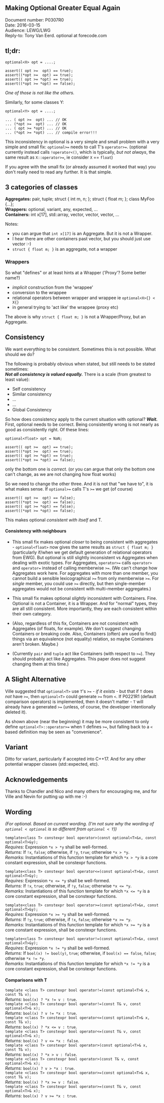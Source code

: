 ## Making Optional Greater Equal Again

Document number: P0307R0  
Date: 2016-03-15  
Audience: LEWG/LWG  
Reply-to: Tony Van Eerd. optional at forecode.com

## tl;dr:

```
optional<X> opt = ....;

assert(( opt >=  opt) == true); 
assert((*opt >=  opt) == true);  
assert(( opt >= *opt) == true);  
assert((*opt >= *opt) == false);
```


_One of those is not like the others._


Similarly, for some classes Y:


    optional<Y> opt = ....;

    ... ( opt >=  opt) ... // OK
    ... (*opt >=  opt) ... // OK
    ... ( opt >= *opt) ... // OK
    ... (*opt >= *opt) ... // compile error!!!


This inconsistency in optional is a very simple and small problem with a very simple and small fix:
`optional>=` needs to call T's `operator>=`. (optional currently instead calls `!operator<()`, which is typically,
*but not always*, the same result as `X::operator>=`,
ie consider `X` == `float`)

If you agree with the small fix (or already assumed it worked that way) you don't really need to read any further. It is that simple.



## 3 categories of classes

**Aggregates:** pair, tuple;  struct { int m, n; };  struct { float m; };  class MyFoo {...};  
**Wrappers:** optional, variant, any, expected, ...  
**Containers:** int x[17], std::array, vector, vector, vector, ...


Notes:

- you can argue that `int x[17]` is an Aggregate. But it is not a Wrapper.
- I hear there are other containers past vector, but you should just use vector :-)
- `struct { float m; }` is an aggregate, not a wrapper

### Wrappers

So what "defines" or at least hints at a Wrapper ('Proxy'? Some better name?)

- _implicit_ construction from the 'wrappee'
- conversion to the wrappee
- relational operators between wrapper and wrappee ie `optional<X>{} < X{}`
- in general trying to 'act like' the wrappee (proxy etc)

The above is why `struct { float m; }` is not a Wrapper/Proxy, but an Aggregate. 

## Consistency

We want everything to be consistent. Sometimes this is not possible. What should we do?

The following is probably obvious when stated, but still needs to be stated sometimes:  
**_Not all consistency is valued equally._** There is a scale (from greatest to least value):

- Self consistency
- Similar consistency
- ...
- ...
- Global Consistency

So how does consistency apply to the current situation with optional?
**_Wait._** First, optional needs to be correct.
Being consistently wrong is not nearly as good as consistently right.
Of these lines:

```
optional<float> opt = NaN;

assert(( opt >=  opt) == true);
assert((*opt >=  opt) == true);
assert(( opt >= *opt) == true);
assert((*opt >= *opt) == false);
```

only the bottom one is _correct_. (or you can argue that only the bottom one can't change, as we are not changing how float works)

So we need to change the other three. And it is not that "we have to", it is what makes sense.
If `optional>=` calls T's `>=` we get (of course)

```
assert(( opt >=  opt) == false);
assert((*opt >=  opt) == false);
assert(( opt >= *opt) == false);
assert((*opt >= *opt) == false);
```

This makes optional *consistent with itself* and T. 

#### Consistency with neighbours

- This small fix makes optional _closer_ to being consistent with aggregates - `optional<float>` now gives the same results as `struct { float m; }` (particularly if/when we get default generation of relational operators from EWG).
But optional is still slightly inconsistent vs Aggregates when dealing with exotic types.
For Aggregates, `operator>=` calls `operator>` and `operator=` instead of calling memberwise `>=`.
(We can't change how Aggregates work here. For aggregates with more than one member, you cannot build a sensible lexicographical `>=` from only memberwise `>=`.
For *single* member, you could use `>=` directly, but then single-member aggregates would not be consistent with multi-member aggregates.)


- This small fix makes optional _slightly_ inconsistent with Containers. Fine. Optional is not a Container, it is a Wrapper.
And for "normal" types, they are all still consistent. More importantly, they are each consistent within their own category. 

- (Also, regardless of this fix, Containers are not consistent with Aggregates (of floats, for example). We don't suggest changing Containers or breaking code.
Also, Containers (often) are used to find() things via an equivalence (not equality) relation, so maybe Containers aren't broken. Maybe.)
- (Currently `pair` and `tuple` act like Containers (with respect to `>=`). They should probably act like Aggregates. This paper does not suggest changing them at this time.)

## A Slight Alternative
Ville suggested that `optional<T>` use `T`'s `>=` - _if it exists_ - but that if `T` does _not_ have `>=`, then `optional<T>` could generate `>=` from `<`.  If P0221R1 (default comparison operators) is implemented, then it doesn't matter - `T` will already have a generated `>=` (unless, of course, the developer intentionally deleted it).

As shown above (near the beginning) it may be more consistent to only define `optional<T>::operator>=` when `T` defines `>=`, but falling back to a `<` based definition may be seen as "convenience".

## Variant
Ditto for variant, particularly if accepted into C++17.  And for any other potential wrapper classes (std::expected, etc).



## Acknowledgements

Thanks to Chandler and Nico and many others for encouraging me, and for Ville and Nevin for putting up with me :-)


## Wording

_(For optional.  Based on current wording.  (I'm not sure why the wording of `optional < optional` is so different from `optional < T`))_

`template<class T> constexpr bool operator>(const optional<T>&x, const optional<T>&y);`  
_Requires:_ Expression `*x > *y` shall be well-formed.  
_Returns:_ If `!x`, `false`; otherwise, if `!y`, `true`; otherwise `*x > *y`.  
_Remarks:_ Instantiations of this function template for which `*x > *y` is a core
constant expression, shall be constexpr functions.

`template<class T> constexpr bool operator<=(const optional<T>&x, const optional<T>&y);`  
_Requires:_ Expression `*x <= *y` shall be well-formed.  
_Returns:_ If `!x`, `true`; otherwise, if `!y`, `false`; otherwise `*x <= *y`.  
_Remarks:_ Instantiations of this function template for which `*x <= *y` is a core
constant expression, shall be constexpr functions.

`template<class T> constexpr bool operator>=(const optional<T>&x, const optional<T>&y);`  
_Requires:_ Expression `*x >= *y` shall be well-formed.  
_Returns:_ If `!y`, `true`; otherwise, if `!x`, `false`; otherwise `*x >= *y`.  
_Remarks:_ Instantiations of this function template for which `*x >= *y` is a core
constant expression, shall be constexpr functions.

`template<class T> constexpr bool operator!=(const optional<T>&x, const optional<T>&y);`  
_Requires:_ Expression `*x != *y` shall be well-formed.  
_Returns:_ If `bool(x) != bool(y)`, `true`; otherwise, if `bool(x) == false`, `false`; otherwise `*x != *y`.  
_Remarks:_ Instantiations of this function template for which `*x != *y` is a core
constant expression, shall be constexpr functions.

#### Comparisons with T

`template <class T> constexpr bool operator!=(const optional<T>& x, const T& v);`  
_Returns:_ `bool(x) ? *x != v : true`.  
`template <class T> constexpr bool operator!=(const T& v, const optional<T>& x);`  
_Returns:_ `bool(x) ? v != *x : true`.  
`template <class T> constexpr bool operator<=(const optional<T>& x, const T& v);`  
_Returns:_ `bool(x) ? *x <= v : true`.  
`template <class T> constexpr bool operator<=(const T& v, const optional<T>& x);`  
_Returns:_ `bool(x) ? v <= *x : false`.  
`template <class T> constexpr bool operator>(const optional<T>& x, const T& v);`  
_Returns:_ `bool(x) ? *x > v : false`.  
`template <class T> constexpr bool operator>(const T& v, const optional<T>& x);`  
_Returns:_ `bool(x) ? v > *x : true`.  
`template <class T> constexpr bool operator>=(const optional<T>& x, const T& v);`  
_Returns:_ `bool(x) ? *x >= v : false`.  
`template <class T> constexpr bool operator>=(const T& v, const optional<T>& x);`  
_Returns:_ `bool(x) ? v >= *x : true`.  
